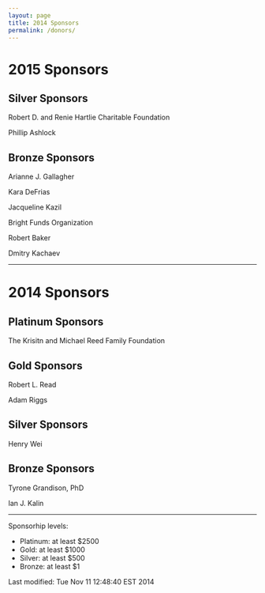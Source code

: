 ```yaml
---
layout: page
title: 2014 Sponsors
permalink: /donors/
---
```


# 2015 Sponsors

## Silver Sponsors

Robert D. and Renie Hartlie Charitable Foundation

Phillip Ashlock

## Bronze Sponsors

Arianne J. Gallagher

Kara DeFrias

Jacqueline Kazil

Bright Funds Organization

Robert Baker

Dmitry Kachaev


---

# 2014 Sponsors

## Platinum Sponsors

The Krisitn and Michael Reed Family Foundation

## Gold Sponsors


Robert L. Read

Adam Riggs

## Silver Sponsors

Henry Wei

## Bronze Sponsors

Tyrone Grandison, PhD

Ian J. Kalin

---

Sponsorhip levels:

* Platinum: at least $2500
* Gold: at least  $1000
* Silver: at least $500
* Bronze: at least $1

<!-- hhmts start -->Last modified: Tue Nov 11 12:48:40 EST 2014 <!-- hhmts end -->
